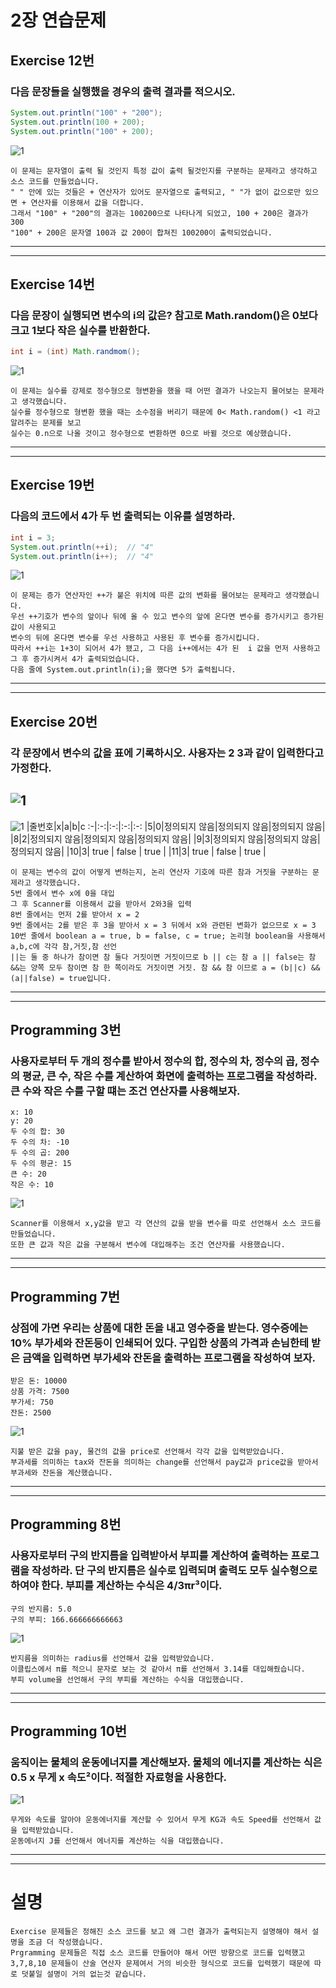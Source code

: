 # 2장 연습문제
## Exercise 12번
### 다음 문장들을 실행했을 경우의 출력 결과를 적으시오.
```java
System.out.println("100" + "200");
System.out.println(100 + 200);
System.out.println("100" + 200);
```
![1](/img/EX-12.JPG)
```
이 문제는 문자열이 출력 될 것인지 특정 값이 출력 될것인지를 구분하는 문제라고 생각하고 소스 코드를 만들었습니다.
" " 안에 있는 것들은 + 연산자가 있어도 문자열으로 출력되고, " "가 없이 값으로만 있으면 + 연산자를 이용해서 값을 더합니다.
그래서 "100" + "200"의 결과는 100200으로 나타나게 되었고, 100 + 200은 결과가 300
"100" + 200은 문자열 100과 값 200이 합쳐진 100200이 출력되었습니다.
```
---
---
## Exercise 14번
### 다음 문장이 실행되면 변수의 i의 값은? 참고로 Math.random()은 0보다 크고 1보다 작은 실수를 반환한다.
```java
int i = (int) Math.randmom();
```
![1](/img/EX-14.JPG)
```
이 문제는 실수를 강제로 정수형으로 형변환을 했을 때 어떤 결과가 나오는지 물어보는 문제라고 생각했습니다.
실수를 정수형으로 형변환 했을 때는 소수점을 버리기 때문에 0< Math.random() <1 라고 알려주는 문제를 보고
실수는 0.n으로 나올 것이고 정수형으로 변환하면 0으로 바뀔 것으로 예상했습니다.
```
---
---
## Exercise 19번
### 다음의 코드에서 4가 두 번 출력되는 이유를 설명하라.
```java
int i = 3;
System.out.println(++i);  // "4"
System.out.println(i++);  // "4"
```
![1](/img/EX-19.JPG)
```
이 문제는 증가 연산자인 ++가 붙은 위치에 따른 값의 변화를 물어보는 문제라고 생각했습니다.
우선 ++기호가 변수의 앞이나 뒤에 올 수 있고 변수의 앞에 온다면 변수를 증가시키고 증가된 값이 사용되고
변수의 뒤에 온다면 변수를 우선 사용하고 사용된 후 변수를 증가시킵니다.
따라서 ++i는 1+3이 되어서 4가 됐고, 그 다음 i++에서는 4가 된  i 값을 먼저 사용하고 그 후 증가시켜서 4가 출력되었습니다.
다음 줄에 System.out.println(i);을 했다면 5가 출력됩니다.
```
---
---
## Exercise 20번
### 각 문장에서 변수의 값을 표에 기록하시오. 사용자는 2 3과 같이 입력한다고 가정한다.
![1](/img/EX-20.2.JPG)
---
![1](/img/EX-20.JPG)
|줄번호|x|a|b|c
:-|:-:|:-:|:-:|:-:
|5|0|정의되지 않음|정의되지 않음|정의되지 않음|
|8|2|정의되지 않음|정의되지 않음|정의되지 않음|
|9|3|정의되지 않음|정의되지 않음|정의되지 않음|
|10|3| true | false | true |
|11|3| true | false | true |
```
이 문제는 변수의 값이 어떻게 변하는지, 논리 연산자 기호에 따른 참과 거짓을 구분하는 문제라고 생각했습니다.
5번 줄에서 변수 x에 0을 대입
그 후 Scanner를 이용해서 값을 받아서 2와3을 입력
8번 줄에서는 먼저 2를 받아서 x = 2
9번 줄에서는 2를 받은 후 3을 받아서 x = 3 뒤에서 x와 관련된 변화가 없으므로 x = 3 
10번 줄에서 boolean a = true, b = false, c = true; 논리형 boolean을 사용해서 a,b,c에 각각 참,거짓,참 선언
||는 둘 중 하나가 참이면 참 둘다 거짓이면 거짓이므로 b || c는 참 a || false는 참
&&는 양쪽 모두 참이면 참 한 쪽이라도 거짓이면 거짓. 참 && 참 이므로 a = (b||c) && (a||false) = true입니다.
```
---
---
## Programming 3번
### 사용자로부터 두 개의 정수를 받아서 정수의 합, 정수의 차, 정수의 곱, 정수의 평균, 큰 수, 작은 수를 계산하여 화면에 출력하는 프로그램을 작성하라. 큰 수와 작은 수를 구할 떄는 조건 연산자를 사용해보자.
```
x: 10
y: 20
두 수의 합: 30
두 수의 차: -10
두 수의 곱: 200
두 수의 평균: 15
큰 수: 20
작은 수: 10
```
![1](/img/PG-3.JPG)
```
Scanner를 이용해서 x,y값을 받고 각 연산의 값을 받을 변수를 따로 선언해서 소스 코드를 만들었습니다.
또한 큰 값과 작은 값을 구분해서 변수에 대입해주는 조건 연산자를 사용했습니다.
```

---
---

## Programming 7번
### 상점에 가면 우리는 상품에 대한 돈을 내고 영수증을 받는다. 영수증에는 10% 부가세와 잔돈등이 인쇄되어 있다. 구입한 상품의 가격과 손님한테 받은 금액을 입력하면 부가세와 잔돈을 출력하는 프로그램을 작성하여 보자.
```
받은 돈: 10000
상품 가격: 7500
부가세: 750
잔돈: 2500
```
![1](/img/PG-7.JPG)
```
지불 받은 값을 pay, 물건의 값을 price로 선언해서 각각 값을 입력받았습니다.
부과세를 의미하는 tax와 잔돈을 의미하는 change를 선언해서 pay값과 price값을 받아서 부과세와 잔돈을 계산했습니다.
```

---
---

## Programming 8번
### 사용자로부터 구의 반지름을 입력받아서 부피를 계산하여 출력하는 프로그램을 작성하라. 단 구의 반지름은 실수로 입력되며 출력도 모두 실수형으로 하여야 한다. 부피를 계산하는 수식은 4/3πr³이다.
```
구의 반지름: 5.0
구의 부피: 166.666666666663
```
![1](/img/PG-8.JPG)
```
반지름을 의미하는 radius를 선언해서 값을 입력받았습니다.
이클립스에서 π를 적으니 문자로 보는 것 같아서 π를 선언해서 3.14를 대입해줬습니다.
부피 volume을 선언해서 구의 부피를 계산하는 수식을 대입했습니다.
```
---
---

## Programming 10번
### 움직이는 물체의 운동에너지를 계산해보자. 물체의 에너지를 계산하는 식은 0.5 x 무게 x 속도²이다. 적절한 자료형을 사용한다.
![1](/img/PG-10.JPG)
```
무게와 속도를 알아야 운동에너지를 계산할 수 있어서 무게 KG과 속도 Speed를 선언해서 값을 입력받았습니다.
운동에너지 J를 선언해서 에너지를 계산하는 식을 대입했습니다.
```
---
---

# 설명
```
Exercise 문제들은 정해진 소스 코드를 보고 왜 그런 결과가 출력되는지 설명해야 해서 설명을 조금 더 작성했습니다.
Prgramming 문제들은 직접 소스 코드를 만들어야 해서 어떤 방향으로 코드를 입력했고 
3,7,8,10 문제들이 산술 연산자 문제여서 거의 비슷한 형식으로 코드를 입력했기 때문에 따로 덧붙일 설명이 거의 없는것 같습니다.
```






